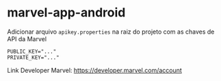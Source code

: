 # marvel-app-android

Adicionar arquivo `apikey.properties` na raiz do projeto com as chaves de API da Marvel
```apikey.properties
PUBLIC_KEY="..."
PRIVATE_KEY="..." 
```
Link Developer Marvel: https://developer.marvel.com/account
